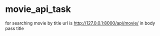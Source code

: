 # movie_api_task

for searching movie by title url is http://127.0.0.1:8000/api/movie/
 in body pass title
 
 
